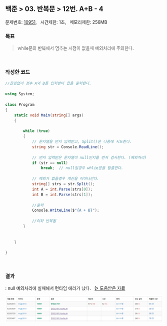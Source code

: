 
## 백준 > 03. 반복문 > 12번. A+B - 4    
문제번호: [10951](https://www.acmicpc.net/problem/10951), &nbsp; 시간제한: 1초, &nbsp; 메모리제한: 256MB

### 목표     
> while문의 반복에서 멈추는 시점이 없을때 예외처리에 주의한다.   

<br>

### 작성한 코드   

```cs
//끊임없이 정수 A와 B를 입력받아 합을 출력한다.     

using System;

class Program
{
    static void Main(string[] args)
    {        

        while (true)
        {
            // 문자열을 먼저 입력받고, Split()은 나중에 시도한다.
            string str = Console.ReadLine();

            // 먼저 입력받은 문자열이 null인지를 먼저 검사한다. (예외처리)
            if (str == null)
                break;  // null일경우 whlie문을 탈출한다.
            
            // 예외가 없을경우 계산을 이어나간다.
            string[] strs = str.Split();
            int A = int.Parse(strs[0]);
            int B = int.Parse(strs[1]);

            //출력
            Console.WriteLine($"{A + B}");

            //이하 반복됨                        
        }


    }
    
}
```

<br>

### 결과    
: null 예외처리에 실패해서 런타임 에러가 났다. &nbsp; [▷ 도움받은 자료](https://heesun9113.tistory.com/105)

![03단계 12번문항 제출결과](00/result_12.png)
